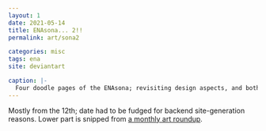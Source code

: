 ```yaml
---
layout: 1
date: 2021-05-14
title: ENAsona... 2!!
permalink: art/sona2

categories: misc
tags: ena
site: deviantart

caption: |-
  Four doodle pages of the ENAsona; revisiting design aspects, and both extreme modes ("I think I wanted to do more with the BG? ah well.). Also, "[May I take your hat, sir?](https://www.youtube.com/watch?v=I7Kw8wV3oPo) May I--" [side flips] "Take your <em style="font-style:normal;text-transform:uppercase;">own</em> damn hat, pal."
---
```

Mostly from the 12th; date had to be fudged for backend site-generation reasons. Lower part is snipped from [a monthly art roundup](https://www.deviantart.com/a-flyleaf/art/roundup-05-2021-How-Did-I-Get-Here-881248462).